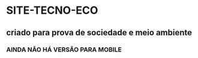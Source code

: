 # SITE-TECNO-ECO

<H2>criado para prova de sociedade e meio ambiente</H2>

<h3>AINDA NÃO HÁ VERSÃO PARA MOBILE</h3>
